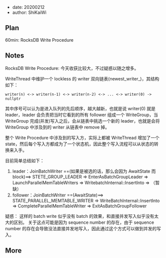- date: 20200212 
- author: ShiKaiWi

## Plan
60min: RocksDB Write Procedure

## Notes
RocksDB Write Procedure:
今天收获比较大，不过疑惑以随之增多。

WriteThread 中维护一个 lockless 的 writer 双向链表(newest_writer_)，其结构如下：
```
writer(n) <-> writer(n-1) <-> writer(n-2) <-> ... <-> writer(0) -> nullptr
```
其中序号可以认为是进入队列的先后顺序，越大越新，也就是说 writer(0) 就是 leader，leader 会负责把当时它看到的所有 follower 组成一个 WriteGroup，当 WriteGroup 完成(并发)写入之后，会从链表中挑选一个新的 leader，也就是会将 WriteGroup 中涉及到的 writer 从链表中 remove 掉。

整个 Write Procedure 中涉及到的写入方，实际上都被 WriteThread 增加了一个 state，然后每个写入方都成为了一个状态机，因此整个写入流程可以从状态的转换来入手。

目前简单总结如下：
1. leader：JoinBatchWriter ==(如果是被选的话，那么会因为 AwaitState 而 block)==> STETE_GROUP_LEADER => EnterAsBatchGroupLeader => LaunchParallelMemTableWriters => WritebatchInternal::InsertInto => （暂缺）
2. follower：JoinBatchWriter ==(AwaitState)==> STATE_PARALLEL_MEMTABLE_WRITER => WriteBatchInternal::InsertInto => CompleteParallelMemTableWriter => ExitAsBatchGroupFollower

疑惑：
这样的 batch write 似乎没有 batch 的效果，和直接并发写入似乎没有太大的区别。
关于这点可能是因为 sequence number 的存在，由于 sequence number 的存在会导致没法直接并发地写入，因此通过这个方式可以做到并发的写入。

## More

